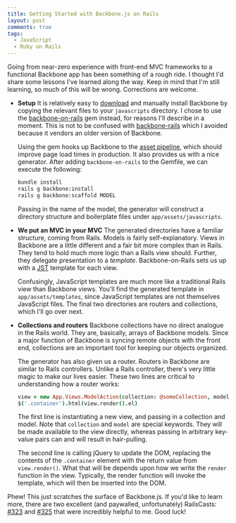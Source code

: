 ```yaml
---
title: Getting Started with Backbone.js on Rails
layout: post
comments: true
tags:
  - JavaScript
  - Ruby on Rails
---
```

Going from near-zero experience with front-end MVC frameworks to a functional Backbone app has been something of a rough ride. I thought I'd share some lessons I've learned along the way. Keep in mind that I'm still learning, so much of this will be wrong. Corrections are welcome.
<span id="more"></span>

*   **Setup** It is relatively easy to [download][1] and manually install Backbone by copying the relevant files to your `javascripts` directory. I chose to use the [backbone-on-rails][2] gem instead, for reasons I'll describe in a moment. This is not to be confused with [backbone-rails][3] which I avoided because it vendors an older version of Backbone.

    Using the gem hooks up Backbone to the [asset pipeline][4], which should improve page load times in production. It also provides us with a nice generator. After adding `backbone-on-rails` to the Gemfile, we can execute the following:

    ```bash
    bundle install
    rails g backbone:install
    rails g backbone:scaffold MODEL
    ```

    Passing in the name of the model, the generator will construct a directory structure and boilerplate files under `app/assets/javascripts`.

*   **We put an MVC in your MVC** The generated directories have a familiar structure, coming from Rails. Models is fairly self-explanatory. Views in Backbone are a little different and a fair bit more complex than in Rails. They tend to hold much more logic than a Rails view should. Further, they delegate presentation to a *template*. Backbone-on-Rails sets us up with a [JST][5] template for each view.

    Confusingly, JavaScript templates are much more like a traditional Rails view than Backbone views. You'll find the generated template in `app/assets/templates`, since JavaScript templates are not themselves JavaScript files. The final two directories are routers and collections, which I'll go over next.

*   **Collections and routers** Backbone collections have no direct analogue in the Rails world. They are, basically, arrays of Backbone models. Since a major function of Backbone is syncing remote objects with the front end, collections are an important tool for keeping our objects organized.

    The generator has also given us a router. Routers in Backbone are similar to Rails controllers. Unlike a Rails controller, there's very little magic to make our lives easier. These two lines are critical to understanding how a router works:

    ```coffeescript
    view = new App.Views.ModelAction(collection: @someCollection, model: @someModel)
    $('.container').html(view.render().el)
    ```

    The first line is instantiating a new view, and passing in a collection and model. Note that `collection` and `model` are special keywords. They will be made available to the view directly, whereas passing in arbitrary key-value pairs can and will result in hair-pulling.

    The second line is calling jQuery to update the DOM, replacing the contents of the `.container` element with the return value from `view.render()`. What that will be depends upon how we write the `render` function in the view. Typically, the render function will invoke the template, which will then be inserted into the DOM.

Phew! This just scratches the surface of Backbone.js. If you'd like to learn more, there are two excellent (and paywalled, unfortunately) RailsCasts: [#323][6] and [#325][7] that were incredibly helpful to me. Good luck!

[1]: http://backbonejs.org/
[2]: https://github.com/meleyal/backbone-on-rails
[3]: https://github.com/codebrew/backbone-rails
[4]: http://guides.rubyonrails.org/asset_pipeline.html
[5]: https://code.google.com/p/trimpath/wiki/JavaScriptTemplates
[6]: http://railscasts.com/episodes/323-backbone-on-rails-part-1
[7]: http://railscasts.com/episodes/325-backbone-on-rails-part-2
